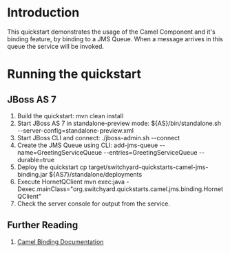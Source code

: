 Introduction
============
This quickstart demonstrates the usage of the Camel Component and it's binding feature, by binding 
to a JMS Queue. When a message arrives in this queue the service will be invoked.

Running the quickstart
======================

JBoss AS 7
----------
1. Build the quickstart:
    mvn clean install
2. Start JBoss AS 7 in standalone-preview mode:
    ${AS}/bin/standalone.sh --server-config=standalone-preview.xml
3. Start JBoss CLI and connect: 
    ./jboss-admin.sh --connect
4. Create the JMS Queue using CLI:
    add-jms-queue --name=GreetingServiceQueue --entries=GreetingServiceQueue --durable=true                                                           
5. Deploy the quickstart
    cp target/switchyard-quickstarts-camel-jms-binding.jar ${AS7}/standalone/deployments
6. Execute HornetQClient
    mvn exec:java -Dexec.mainClass="org.switchyard.quickstarts.camel.jms.binding.HornetQClient"
7. Check the server console for output from the service.

## Further Reading

1. [Camel Binding Documentation](https://docs.jboss.org/author/display/SWITCHYARD/Camel+Bindings)

